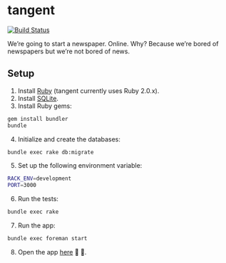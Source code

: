 tangent
=======

[![Build Status](https://travis-ci.org/seadowg/tangent.png?branch=master)](https://travis-ci.org/seadowg/tangent)

We’re going to start a newspaper. Online. Why? Because we’re bored of newspapers but we’re not bored of news.

## Setup
1. Install [Ruby](https://www.ruby-lang.org/en/) (tangent currently uses Ruby 2.0.x).
2. Install [SQLite](http://www.sqlite.org/).
3. Install Ruby gems:

  ```bash
  gem install bundler
  bundle
  ```

4. Initialize and create the databases:

  ```bash
  bundle exec rake db:migrate
  ```

5. Set up the following environment variable:

  ```bash
  RACK_ENV=development
  PORT=3000
  ```

6. Run the tests:

  ```bash
  bundle exec rake
  ```

7. Run the app:

  ```bash
  bundle exec foreman start
  ```

8. Open the app [here](http://localhost:3000) :tada: :metal:.
